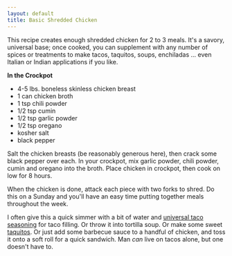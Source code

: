 ```yaml
---
layout: default
title: Basic Shredded Chicken
---
```


This recipe creates enough shredded chicken for 2 to 3 meals. It's a savory, universal base; once cooked, you can supplement with any number of spices or treatments to make tacos, taquitos, soups, enchiladas ... even Italian or Indian applications if you like.

__In the Crockpot__

* 4-5 lbs. boneless skinless chicken breast
* 1 can chicken broth
* 1 tsp chili powder
* 1/2 tsp cumin
* 1/2 tsp garlic powder
* 1/2 tsp oregano
* kosher salt
* black pepper

Salt the chicken breasts (be reasonably generous here), then crack some black pepper over each. In your crockpot, mix garlic powder, chili powder, cumin and oregano into the broth. Place chicken in crockpot, then cook on low for 8 hours.

When the chicken is done, attack each piece with two forks to shred. Do this on a Sunday and you'll have an easy time putting together meals throughout the week.

I often give this a quick simmer with a bit of water and [universal taco seasoning](/seasonings/universal_taco_seasoning.md) for taco filling. Or throw it into tortilla soup. Or make some sweet [taquitos](/like_tacos/baked_taquitos.md). Or just add some barbecue sauce to a handful of chicken, and toss it onto a soft roll for a quick sandwich. Man *can* live on tacos alone, but one doesn't have to.
